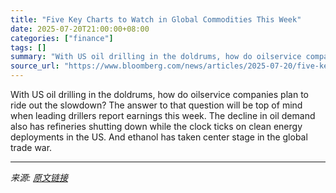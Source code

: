 ```yaml
---
title: "Five Key Charts to Watch in Global Commodities This Week"
date: 2025-07-20T21:00:00+08:00
categories: ["finance"]
tags: []
summary: "With US oil drilling in the doldrums, how do oilservice companies plan to ride out the slowdown? The answer to that question will be top of mind when leading drillers report earnings this week. The de"
source_url: "https://www.bloomberg.com/news/articles/2025-07-20/five-key-charts-to-watch-in-global-commodity-markets-this-week"
---
```


With US oil drilling in the doldrums, how do oilservice companies plan to ride out the slowdown? The answer to that question will be top of mind when leading drillers report earnings this week. The decline in oil demand also has refineries shutting down while the clock ticks on clean energy deployments in the US. And ethanol has taken center stage in the global trade war.

---

*来源: [原文链接](https://www.bloomberg.com/news/articles/2025-07-20/five-key-charts-to-watch-in-global-commodity-markets-this-week)*
